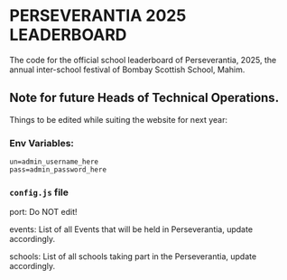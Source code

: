 # PERSEVERANTIA 2025 LEADERBOARD
The code for the official school leaderboard of Perseverantia, 2025, the annual inter-school festival of Bombay Scottish School, Mahim.

## Note for future Heads of Technical Operations.
Things to be edited while suiting the website for next year:

### Env Variables:
```
un=admin_username_here
pass=admin_password_here
```
### `config.js` file

port: Do NOT edit!

events: List of all Events that will be held in Perseverantia, update accordingly.

schools: List of all schools taking part in the Perseverantia, update accordingly.
